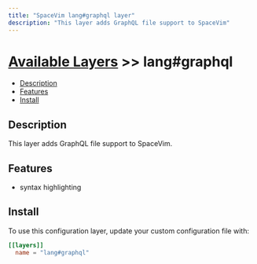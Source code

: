 ```yaml
---
title: "SpaceVim lang#graphql layer"
description: "This layer adds GraphQL file support to SpaceVim"
---
```


# [Available Layers](../../) >> lang#graphql

<!-- vim-markdown-toc GFM -->

- [Description](#description)
- [Features](#features)
- [Install](#install)

<!-- vim-markdown-toc -->

## Description

This layer adds GraphQL file support to SpaceVim.

## Features

- syntax highlighting

## Install

To use this configuration layer, update your custom configuration file with:

```toml
[[layers]]
  name = "lang#graphql"
```
